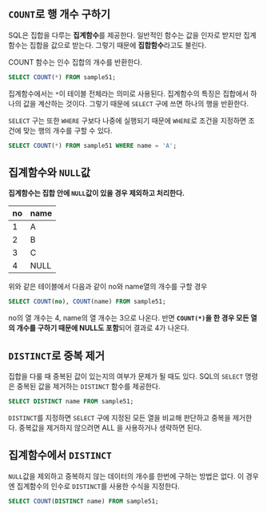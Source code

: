 ## `COUNT`로 행 개수 구하기

SQL은 집합을 다루는 **집계함수**를 제공한다. 일반적인 함수는 값을 인자로 받지만 집계함수는 집합을 값으로 받는다. 그렇기 때문에 **집합함수**라고도 불린다.

COUNT 함수는 인수 집합의 개수를 반환한다.

```sql
SELECT COUNT(*) FROM sample51;
```

집계함수에서는 `*`이 테이블 전체라는 의미로 사용된다. 집계함수의 특징은 집합에서 하나의 값을 계산하는 것이다. 그렇기 때문에 `SELECT` 구에 쓰면 하나의 행을 반환한다.

`SELECT` 구는 또한 `WHERE` 구보다 나중에 실행되기 때문에 `WHERE`로 조건을 지정하면 조건에 맞는 행의 개수를 구할 수 있다.

```sql
SELECT COUNT(*) FROM sample51 WHERE name = 'A';
```



## 집계함수와 `NULL`값

**집계함수는 집합 안에 `NULL`값이 있을 경우 제외하고 처리한다.**

| no   | name |
| ---- | ---- |
| 1    | A    |
| 2    | B    |
| 3    | C    |
| 4    | NULL |

위와 같은 테이블에서 다음과 같이 no와 name열의 개수를 구할 경우

```sql
SELECT COUNT(no), COUNT(name) FROM sample51;
```

no의 열 개수는 4, name의 열 개수는 3으로 나온다. 반면 **`COUNT(*)`을 한 경우 모든 열의 개수를 구하기 때문에 NULL도 포함**되어 결과로 4가 나온다.



## `DISTINCT`로 중복 제거

집합을 다룰 때 중복된 값이 있는지의 여부가 문제가 될 때도 있다. SQL의 `SELECT` 명령은 중복된 값을 제거하는 `DISTINCT` 함수를 제공한다.

```sql
SELECT DISTINCT name FROM sample51;
```

`DISTINCT`를 지정하면 `SELECT` 구에 지정된 모든 열을 비교해 판단하고 중복을 제거한다. 중복값을 제거하지 않으려면 ALL 을 사용하거나 생략하면 된다.



## 집계함수에서 `DISTINCT`

`NULL`값을 제외하고 중복하지 않는 데이터의 개수를 한번에 구하는 방법은 없다. 이 경우엔 집계함수의 인수로 `DISTINCT`를 사용한 수식을 지정한다.

```sql
SELECT COUNT(DISTINCT name) FROM sample51;
```

